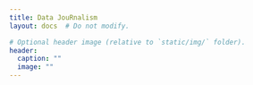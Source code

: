 ```yaml
---
title: Data JouRnalism
layout: docs  # Do not modify.

# Optional header image (relative to `static/img/` folder).
header:
  caption: ""
  image: ""
---
```


